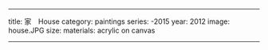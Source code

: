 ---

title: 家　House
category: paintings
series: -2015
year: 2012
image: house.JPG
size: 
materials: acrylic on canvas

---